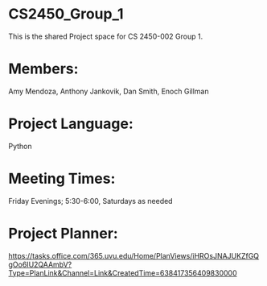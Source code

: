# CS2450_Group_1

This is the shared Project space for CS 2450-002 Group 1.

# Members:
  Amy Mendoza,
  Anthony Jankovik,
  Dan Smith,
  Enoch Gillman

# Project Language:
  Python

# Meeting Times:
  Friday Evenings; 5:30-6:00,
  Saturdays as needed

# Project Planner:
https://tasks.office.com/365.uvu.edu/Home/PlanViews/iHROsJNAJUKZfGQgOo6IU2QAAmbV?Type=PlanLink&Channel=Link&CreatedTime=638417356409830000
